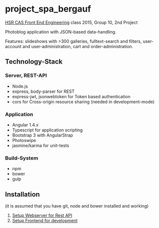 # project_spa_bergauf
[HSR CAS Front End Engineering](http://www.hsr.ch/CAS-Front-End-Engineering.12432.0.html) class 2015, Group 10, 2nd Project

Photoblog application with JSON-based data-handling.

Features: slideshows with >300 galleries, fulltext-search and filters, user-account and user-administration, cart and order-administration.

## Technology-Stack

### Server, REST-API
- Node.js
- express, body-parser for REST
- express-jwt, jsonwebtoken for Token based authentication
- cors for Cross-origin resource sharing (needed in development-mode)

### Application
- Angular 1.4.x
- Typescript for application scripting
- Bootstrap 3 with AngularStrap
- Photoswipe
- jasmine/karma for unit-tests

### Build-System
- npm
- bower
- gulp

## Installation
(it is assumed that you have git, node and bower installed and working)

1. [Setup Webserver for Rest API ](server/README.md)
1. [Setup Frontend for development](SpaBergaufDotCh/README.md)
